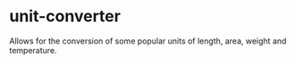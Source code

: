 # unit-converter

Allows for the conversion of some popular units of length, area, weight and temperature.
